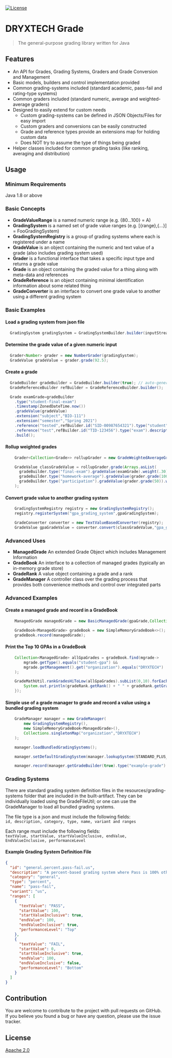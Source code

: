[![License](https://img.shields.io/badge/License-Apache%202.0-blue.svg)](https://opensource.org/licenses/Apache-2.0)

# DRYXTECH Grade

> The general-purpose grading library written for Java

## Features

* An API for Grades, Grading Systems, Graders and Grade Conversion and Management
* Basic models, builders and control implementation provided
* Common grading-systems included (standard academic, pass-fail and rating-type systems)
* Common graders included (standard numeric, average and weighted-average graders)
* Designed to easily extend for custom needs
    * Custom grading-systems can be defined in JSON Objects/Files for easy import
    * Custom graders and conversions can be easily constructed
    * Grade and reference types provide an extensions map for holding custom data
    * Does NOT try to assume the type of things being graded
* Helper classes included for common grading tasks (like ranking, averaging and distribution)

## Usage

### Minimum Requirements

Java 1.8 or above

### Basic Concepts

* **GradeValueRange** is a named numeric range (e.g. {80...100} = A)
* **GradingSystem** is a named set of grade value ranges (e.g. [{range},{...}] = FooGradingSystem)
* **GradingSystemRegistry** is a group of grading systems where each is registered under a name
* **GradeValue** is an object containing the numeric and text value of a grade (also includes grading system used)
* **Grader** is a functional interface that takes a specific input type and returns a grade value
* **Grade** is an object containing the graded value for a thing along with meta-data and references
* **GradeReference** is an object containing minimal identification information about some related thing
* **GradeConverter** is an interface to convert one grade value to another using a different grading system

### Basic Examples

#### Load a grading system from json file

```java
  GradingSystem gradingSystem = GradingSystemBuilder.builder(inputStream).build();
```

#### Determine the grade value of a given numeric input

```java
  Grader<Number> grader = new NumberGrader(gradingSystem);
  GradeValue gradeValue = grader.grade(92.5);
```

#### Create a grade

```java
  GradeBuilder gradeBuilder = GradeBuilder.builder(true); // auto-generate grade id
  GradeReferenceBuilder refBuilder = GradeReferenceBuilder.builder();

  Grade examGrade=gradeBuilder
    .type("student-final-exam")
    .timestamp(ZonedDateTime.now())
    .gradeValue(gradeValue)
    .extension("subject","BIO-111")
    .extension("semester","Spring 2021")
    .reference("tested",refBuilder.id("SID-00987654321").type("student").description("AJ Tivo").build())
    .reference("test",refBuilder.id("TID-123456").type("exam").description("BIO-111 Final Exam").build())
    .build();
```

#### Rollup weighted grades

```java
    Grader<Collection<Grade>> rollupGrader = new GradeWeightedAverageGrader(gradingSystem);

    GradeValue classGradeValue = rollupGrader.grade(Arrays.asList(
      gradeBuilder.type("final-exam").gradeValue(examGrade).weight(.30).build(),
      gradeBuilder.type("homework-average").gradeValue(grader.grade(100)).weight(.60).build(),
      gradeBuilder.type("participation").gradeValue(grader.grade(50)).weight(.10).build())
    );
```

#### Convert grade value to another grading system

```java
    GradingSystemRegistry registry = new GradingSystemRegistry();
    registry.registerSystem("gpa_grading_system",gpaGradingSystem);

    GradeConverter converter = new TextValueBasedConverter(registry);
    GradeValue gpaGradeValue = converter.convert(classGradeValue,"gpa_grading_system");
```

### Advanced Uses

* **ManagedGrade** An extended Grade Object which includes Management Information
* **GradeBook** An interface to a collection of managed grades (typically an in-memory grade store)
* **GradeRank** A value object containing a grade and a rank
* **GradeManager** A controller class over the grading process that provides both convenience methods and control over
  integrated parts

### Advanced Examples

#### Create a managed grade and record in a GradeBook

```java
    ManagedGrade managedGrade = new BasicManagedGrade(gpaGrade,Collections.singletonMap("organization","DRYXTECH"));

    GradeBook<ManagedGrade> gradeBook = new SimpleMemoryGradeBook<>();
    gradeBook.record(managedGrade);
```

#### Print the Top 10 GPAs in a GradeBook

```java
    Collection<ManagedGrade> allGpaGrades = gradeBook.find(mgrade->
        mgrade.getType().equals("student-gpa") &&
        mgrade.getManagement().get("organization").equals("DRYXTECH")
    );

    GradeMathUtil.rankGradesHiToLow(allGpaGrades).subList(0,10).forEach(gradeRank -> {
        System.out.println(gradeRank.getRank() + " " + gradeRank.getGrade().getReference("student"));
    });
```

#### Simple use of a grade manager to grade and record a value using a bundled grading system

```java
    GradeManager manager = new GradeManager(
        new GradingSystemRegistry(),
        new SimpleMemoryGradeBook<ManagedGrade>(),
        Collections.singletonMap("organization","DRYXTECH")
    );

    manager.loadBundledGradingSystems();

    manager.setDefaultGradingSystem(manager.lookupSystem(STANDARD_PLUS_MINUS_ACADEMIC_SYSTEM));

    manager.record(manager.getGradeBuilder(true).type("example-grade").gradeValue(manager.grade(100)).build());
```

### Grading Systems

There are standard grading system definition files in the resources/grading-systems folder that are included in the
built-artifact. They can be individually loaded using the GradeFileUtil; or one can use the GradeManager to load all
bundled grading systems.

The file type is a json and must include the following fields:  
```id, description, category, type, name, variant and ranges ```

Each range must include the following fields:  
```textValue, startValue, startValueInclusive, endValue, EndValueInclusive, performanceLevel```

#### Example Grading System Definition File

```json
{
  "id": "general.percent.pass-fail.us",
  "description": "A percent-based grading system where Pass is 100% otherwise Fail",
  "category": "general",
  "type": "percent",
  "name": "pass-fail",
  "variant": "us",
  "ranges": [
    {
      "textValue": "PASS",
      "startValue": 100,
      "startValueInclusive": true,
      "endValue": 100,
      "endValueInclusive": true,
      "performanceLevel": "Top"
    },
    {
      "textValue": "FAIL",
      "startValue": 0,
      "startValueInclusive": true,
      "endValue": 100,
      "endValueInclusive": false,
      "performanceLevel": "Bottom"
    }
  ]
}
```

## Contribution

You are welcome to contribute to the project with pull requests on GitHub.  
If you believe you found a bug or have any question, please use the issue tracker.

## License

[Apache 2.0](./LICENSE)
